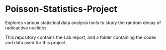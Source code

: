# Poisson-Statistics-Project
Explores various statistical data analysis tools to study the random decay of radioactive nuclides. 

This repository contains the Lab report, and a folder containing the codes and data used for this project. 
